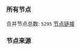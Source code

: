 ### 所有节点
合并节点总数: `5295`
[节点链接](https://github.com/rzhy1/33/raw/master/sub/sub_merge_base64.txt)

### 节点来源
